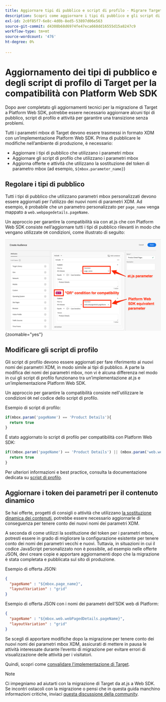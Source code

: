 ```yaml
---
title: Aggiornare tipi di pubblico e script di profilo - Migrare Target da at.js 2.x a Web SDK
description: Scopri come aggiornare i tipi di pubblico e gli script di profilo di Adobe Target per verificarne la compatibilità con Experience Platform Web SDK.
exl-id: 2c0f85f7-6e8c-4d0b-8ed5-53897d06e563
source-git-commit: d4308b68d6974fe47eca668dd16555d15a8247c9
workflow-type: tm+mt
source-wordcount: '476'
ht-degree: 0%

---
```


# Aggiornamento dei tipi di pubblico e degli script di profilo di Target per la compatibilità con Platform Web SDK

Dopo aver completato gli aggiornamenti tecnici per la migrazione di Target a Platform Web SDK, potrebbe essere necessario aggiornare alcuni tipi di pubblico, script di profilo e attività per garantire una transizione senza problemi.

Tutti i parametri mbox di Target devono essere trasmessi in formato XDM con un’implementazione Platform Web SDK. Prima di pubblicare le modifiche nell’ambiente di produzione, è necessario:

* Aggiornare i tipi di pubblico che utilizzano i parametri mbox
* Aggiornare gli script di profilo che utilizzano i parametri mbox
* Aggiorna offerte e attività che utilizzano la sostituzione del token di parametro mbox (ad esempio, `${mbox.parameter_name}`)

## Regolare i tipi di pubblico

Tutti i tipi di pubblico che utilizzano parametri mbox personalizzati devono essere aggiornati per l’utilizzo dei nuovi nomi di parametri XDM. Ad esempio, è probabile che un parametro personalizzato per `page_name` venga mappato a `web.webpagedetails.pageName`.

Un approccio per garantire la compatibilità sia con at.js che con Platform Web SDK consiste nell’aggiornare tutti i tipi di pubblico rilevanti in modo che vengano utilizzate `OR` condizioni, come illustrato di seguito:

![Come visualizzare l&#39;aggiornamento di un pubblico Target per la compatibilità con Platform Web SDK](assets/target-audience-update.png){zoomable="yes"}

## Modificare gli script di profilo

Gli script di profilo devono essere aggiornati per fare riferimento ai nuovi nomi dei parametri XDM, in modo simile ai tipi di pubblico. A parte la modifica dei nomi dei parametri mbox, non vi è alcuna differenza nel modo in cui gli script di profilo funzionano tra un’implementazione at.js e un’implementazione Platform Web SDK.

Un approccio per garantire la compatibilità consiste nell&#39;utilizzare le condizioni `OR` nel codice dello script di profilo.

Esempio di script di profilo:

```Javascript
if(mbox.param('pageName') == 'Product Details'){
  return true
}
```

È stato aggiornato lo script di profilo per compatibilità con Platform Web SDK:

```Javascript
if((mbox.param('pageName') == 'Product Details') || (mbox.param('web.webPageDetails.pageName') =='Product Details')){
  return true
}
```

Per ulteriori informazioni e best practice, consulta la documentazione dedicata su [script di profilo](https://experienceleague.adobe.com/docs/target/using/audiences/visitor-profiles/profile-parameters.html).

## Aggiornare i token dei parametri per il contenuto dinamico

Se hai offerte, progetti di consigli o attività che utilizzano [la sostituzione dinamica dei contenuti](https://experienceleague.adobe.com/docs/target/using/experiences/offers/passing-profile-attributes-to-the-html-offer.html), potrebbe essere necessario aggiornarle di conseguenza per tenere conto dei nuovi nomi dei parametri XDM.

A seconda di come utilizzi la sostituzione del token per i parametri mbox, potresti essere in grado di migliorare la configurazione esistente per tenere conto dei nomi dei parametri vecchi e nuovi. Tuttavia, in situazioni in cui il codice JavaScript personalizzato non è possibile, ad esempio nelle offerte JSON, devi creare copie e apportare aggiornamenti dopo che la migrazione è stata completata e pubblicata sul sito di produzione.

Esempio di offerta JSON:

```JSON
{
  "pageName" : "${mbox.page_name}",
  "layoutVariation" : "grid"
}
```

Esempio di offerta JSON con i nomi dei parametri dell’SDK web di Platform:

```JSON
{
  "pageName" : "${mbox.web.webPagedDetails.pageName}",
  "layoutVariation" : "grid"
}
```

Se scegli di apportare modifiche dopo la migrazione per tenere conto dei nuovi nomi dei parametri mbox XDM, assicurati di mettere in pausa le attività interessate durante l’evento di migrazione per evitare errori di visualizzazione delle attività per i visitatori.

Quindi, scopri come [convalidare l&#39;implementazione di Target](validate.md).

>[!NOTE]
>
>Ci impegniamo ad aiutarti con la migrazione di Target da at.js a Web SDK. Se incontri ostacoli con la migrazione o pensi che in questa guida manchino informazioni critiche, inviaci [questa discussione della community](https://experienceleaguecommunities.adobe.com/t5/adobe-experience-platform-data/tutorial-discussion-migrate-target-from-at-js-to-web-sdk/m-p/575587#M463).
